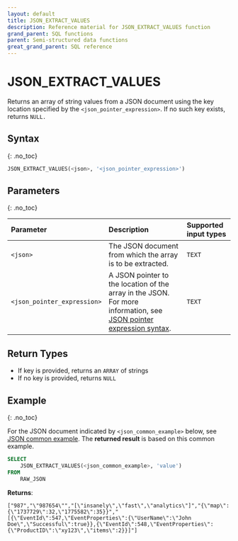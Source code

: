 ```yaml
---
layout: default
title: JSON_EXTRACT_VALUES
description: Reference material for JSON_EXTRACT_VALUES function
grand_parent: SQL functions
parent: Semi-structured data functions
great_grand_parent: SQL reference
---
```


# JSON_EXTRACT_VALUES

Returns an array of string values from a JSON document using the key location specified by the `<json_pointer_expression>`. If no such key exists, returns `NULL.`

## Syntax
{: .no_toc}

```sql
JSON_EXTRACT_VALUES(<json>, '<json_pointer_expression>')
```

## Parameters
{: .no_toc}

| Parameter                   | Description                                               | Supported input types |
| :--------------------------- | :--------------------------------------------------------- | :----------|
| `<json>`                    | The JSON document from which the array is to be extracted. | `TEXT` |
| `<json_pointer_expression>` | A JSON pointer to the location of the array in the JSON. For more information, see [JSON pointer expression syntax](./index.md#json-pointer-expression-syntax).    | `TEXT` |

## Return Types
* If key is provided, returns an `ARRAY` of strings
* If no key is provided, returns `NULL`

## Example
{: .no_toc}

For the JSON document indicated by `<json_common_example>` below, see [JSON common example](./index.md#json-common-example). The **returned result** is based on this common example.

```sql
SELECT
    JSON_EXTRACT_VALUES(<json_common_example>, 'value')
FROM
    RAW_JSON
```

**Returns**:

`["987","\"987654\"","[\"insanely\",\"fast\",\"analytics\"]","{\"map\":{\"1737729\":32,\"1775582\":35}}","[{\"EventId\":547,\"EventProperties\":{\"UserName\":\"John Doe\",\"Successful\":true}},{\"EventId\":548,\"EventProperties\":{\"ProductID\":\"xy123\",\"items\":2}}]"]`
